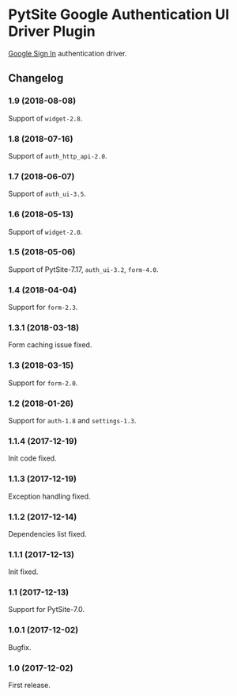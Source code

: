 # PytSite Google Authentication UI Driver Plugin

[Google Sign In](https://developers.google.com/identity/sign-in/web/)
authentication driver.


## Changelog


### 1.9 (2018-08-08)

Support of `widget-2.8`.


### 1.8 (2018-07-16)

Support of `auth_http_api-2.0`.


### 1.7 (2018-06-07)

Support of `auth_ui-3.5`.


### 1.6 (2018-05-13)

Support of `widget-2.0`.


### 1.5 (2018-05-06)

Support of PytSite-7.17, `auth_ui-3.2`, `form-4.0`.


### 1.4 (2018-04-04)

Support for `form-2.3`.


### 1.3.1 (2018-03-18)

Form caching issue fixed.


### 1.3 (2018-03-15)

Support for `form-2.0`.


### 1.2 (2018-01-26)

Support for `auth-1.8` and `settings-1.3`.


### 1.1.4 (2017-12-19)

Init code fixed.


### 1.1.3 (2017-12-19)

Exception handling fixed.


### 1.1.2 (2017-12-14)

Dependencies list fixed.


### 1.1.1 (2017-12-13)

Init fixed.


### 1.1 (2017-12-13)

Support for PytSite-7.0.


### 1.0.1 (2017-12-02)

Bugfix.


### 1.0 (2017-12-02)

First release.
